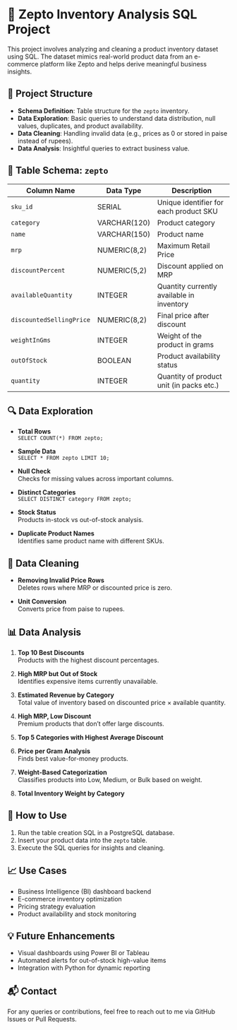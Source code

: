 
# 🛒 Zepto Inventory Analysis SQL Project

This project involves analyzing and cleaning a product inventory dataset using SQL. The dataset mimics real-world product data from an e-commerce platform like Zepto and helps derive meaningful business insights.

## 📁 Project Structure

- **Schema Definition**: Table structure for the `zepto` inventory.
- **Data Exploration**: Basic queries to understand data distribution, null values, duplicates, and product availability.
- **Data Cleaning**: Handling invalid data (e.g., prices as 0 or stored in paise instead of rupees).
- **Data Analysis**: Insightful queries to extract business value.

## 🧱 Table Schema: `zepto`

| Column Name             | Data Type      | Description                                 |
|------------------------|----------------|---------------------------------------------|
| `sku_id`               | SERIAL         | Unique identifier for each product SKU      |
| `category`             | VARCHAR(120)   | Product category                            |
| `name`                 | VARCHAR(150)   | Product name                                |
| `mrp`                  | NUMERIC(8,2)   | Maximum Retail Price                        |
| `discountPercent`      | NUMERIC(5,2)   | Discount applied on MRP                     |
| `availableQuantity`    | INTEGER        | Quantity currently available in inventory   |
| `discountedSellingPrice` | NUMERIC(8,2) | Final price after discount                  |
| `weightInGms`          | INTEGER        | Weight of the product in grams              |
| `outOfStock`           | BOOLEAN        | Product availability status                 |
| `quantity`             | INTEGER        | Quantity of product unit (in packs etc.)    |

## 🔍 Data Exploration

- **Total Rows**  
  `SELECT COUNT(*) FROM zepto;`

- **Sample Data**  
  `SELECT * FROM zepto LIMIT 10;`

- **Null Check**  
  Checks for missing values across important columns.

- **Distinct Categories**  
  `SELECT DISTINCT category FROM zepto;`

- **Stock Status**  
  Products in-stock vs out-of-stock analysis.

- **Duplicate Product Names**  
  Identifies same product name with different SKUs.

## 🧹 Data Cleaning

- **Removing Invalid Price Rows**  
  Deletes rows where MRP or discounted price is zero.

- **Unit Conversion**  
  Converts price from paise to rupees.

## 📊 Data Analysis

1. **Top 10 Best Discounts**  
   Products with the highest discount percentages.

2. **High MRP but Out of Stock**  
   Identifies expensive items currently unavailable.

3. **Estimated Revenue by Category**  
   Total value of inventory based on discounted price × available quantity.

4. **High MRP, Low Discount**  
   Premium products that don’t offer large discounts.

5. **Top 5 Categories with Highest Average Discount**

6. **Price per Gram Analysis**  
   Finds best value-for-money products.

7. **Weight-Based Categorization**  
   Classifies products into Low, Medium, or Bulk based on weight.

8. **Total Inventory Weight by Category**

## 🚀 How to Use

1. Run the table creation SQL in a PostgreSQL database.
2. Insert your product data into the `zepto` table.
3. Execute the SQL queries for insights and cleaning.

## 📈 Use Cases

- Business Intelligence (BI) dashboard backend
- E-commerce inventory optimization
- Pricing strategy evaluation
- Product availability and stock monitoring

## 💡 Future Enhancements

- Visual dashboards using Power BI or Tableau  
- Automated alerts for out-of-stock high-value items  
- Integration with Python for dynamic reporting

## 📬 Contact

For any queries or contributions, feel free to reach out to me via GitHub Issues or Pull Requests.
